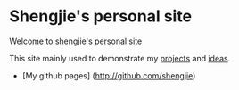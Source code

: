 # Shengjie's personal site
Welcome to shengjie's personal site


This site mainly used to demonstrate my [projects](app://projects) and [ideas](app://blogs).

- [My github pages] (http://github.com/shengjie)